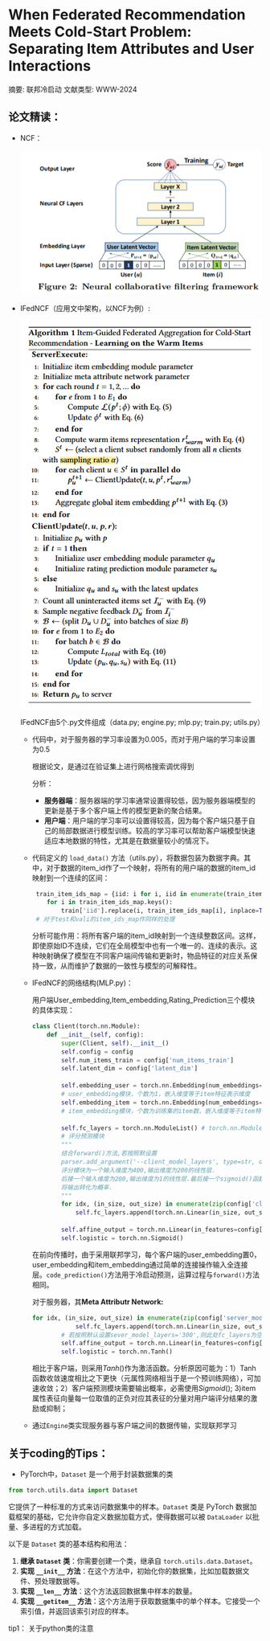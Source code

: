# When Federated Recommendation Meets Cold-Start Problem: Separating Item Attributes and User Interactions

摘要: 联邦冷启动
文献类型: WWW-2024

## 论文精读：

- NCF：
    
    ![image.png](image.png)
    

- IFedNCF（应用文中架构，以NCF为例）:
    
    ![image.png](image%201.png)
    
    IFedNCF由5个.py文件组成（data.py; engine.py; mlp.py; train.py; utils.py）
    
    - 代码中，对于服务器的学习率设置为0.005，而对于用户端的学习率设置为0.5
        
        根据论文，是通过在验证集上进行网格搜索调优得到
        
        分析：
        
        - **服务器端**：服务器端的学习率通常设置得较低，因为服务器端模型的更新是基于多个客户端上传的模型更新的聚合结果。
        - **用户端**：用户端的学习率可以设置得较高，因为每个客户端只基于自己的局部数据进行模型训练。较高的学习率可以帮助客户端模型快速适应本地数据的特性，尤其是在数据量较小的情况下。
    - 代码定义的 `load_data()` 方法（utils.py），将数据包装为数据字典。其中，对于数据的item_id作了一个映射，将所有的用户端的数据的item_id映射到一个连续的区间：
        
        ```python
         train_item_ids_map = {iid: i for i, iid in enumerate(train_item_ids)}
            for i in train_item_ids_map.keys():
                train['iid'].replace(i, train_item_ids_map[i], inplace=True)
         # 对于test和vali的item_ids_map作同样的处理
        ```
        
        分析可能作用：将所有客户端的item_id映射到一个连续整数区间。这样，即使原始ID不连续，它们在全局模型中也有一个唯一的、连续的表示。这种映射确保了模型在不同客户端间传输和更新时，物品特征的对应关系保持一致，从而维护了数据的一致性与模型的可解释性。
        
    - IFedNCF的网络结构(MLP.py)：
        
        用户端User_embedding,Item_embedding,Rating_Prediction三个模块的具体实现：
        
        ```python
        class Client(torch.nn.Module):
            def __init__(self, config):
                super(Client, self).__init__()
                self.config = config
                self.num_items_train = config['num_items_train']
                self.latent_dim = config['latent_dim']
        
                self.embedding_user = torch.nn.Embedding(num_embeddings=1, embedding_dim=self.latent_dim)
                # user_embedding模块，个数为1，嵌入维度等于item特征表示维度
                self.embedding_item = torch.nn.Embedding(num_embeddings=self.num_items_train, embedding_dim=self.latent_dim)
                # item_embedding模块，个数为训练集的item数，嵌入维度等于item特征表示维度
        
                self.fc_layers = torch.nn.ModuleList() # torch.nn.ModuleList 是 PyTorch 中的一个容器类，用于存储多个 torch.nn.Module 对象
                # 评分预测模块
                """
                结合forward()方法,若按照默设置
                parser.add_argument('--client_model_layers', type=str, default='400, 200'),
                评分模块为一个输入维度为400,输出维度为200的线性层.
                后接一个输入维度为200,输出维度为1的线性层.最后接一个sigmoid()函数
                将输出转化为概率.
                """
                for idx, (in_size, out_size) in enumerate(zip(config['client_model_layers'][:-1], config['client_model_layers'][1:])):
                    self.fc_layers.append(torch.nn.Linear(in_size, out_size))
                
                self.affine_output = torch.nn.Linear(in_features=config['client_model_layers'][-1], out_features=1)
                self.logistic = torch.nn.Sigmoid()
        ```
        
        在前向传播时，由于采用联邦学习，每个客户端的user_embedding置0，user_embedding和item_embedding通过简单的连接操作输入全连接层。`code_prediction()`方法用于冷启动预测，运算过程与`forward()`方法相同。
        
        对于服务器，其**Meta Attributr Network:**
        
        ```python
        for idx, (in_size, out_size) in enumerate(zip(config['server_model_layers'][:-1], config['server_model_layers'][1:])):
                    self.fc_layers.append(torch.nn.Linear(in_size, out_size))
                # 若按照默认设置sever_model_layers='300',则此处fc_layers为空
                self.affine_output = torch.nn.Linear(in_features=config['server_model_layers'][-1], out_features=self.latent_dim)
                self.logistic = torch.nn.Tanh()
        ```
        
        相比于客户端，则采用$Tanh()$作为激活函数。分析原因可能为：1）Tanh函数收敛速度相比之下更快（元属性网络相当于是一个预训练网络），可加速收敛；2）客户端预测模块需要输出概率，必需使用$Sigmoid()$; 3)item属性表征向量每一位取值的正负对应其表征的分量对用户端评分结果的激励或抑制；
        
    - 通过`Engine`类实现服务器与客户端之间的数据传输，实现联邦学习

## 关于coding的Tips：

- PyTorch中，`Dataset` 是一个用于封装数据集的类

```python
from torch.utils.data import Dataset
```

它提供了一种标准的方式来访问数据集中的样本。`Dataset` 类是 PyTorch 数据加载框架的基础，它允许你自定义数据加载方式，使得数据可以被 `DataLoader` 以批量、多进程的方式加载。

以下是 `Dataset` 类的基本结构和用法：

1. **继承 `Dataset` 类**：你需要创建一个类，继承自 `torch.utils.data.Dataset`。
2. **实现 `__init__` 方法**：在这个方法中，初始化你的数据集，比如加载数据文件、预处理数据等。
3. **实现 `__len__` 方法**：这个方法返回数据集中样本的数量。
4. **实现 `__getitem__` 方法**：这个方法用于获取数据集中的单个样本。它接受一个索引值，并返回该索引对应的样本。

tip1： 关于python类的注意

[](https://blog.csdn.net/qq_41854911/article/details/122658138?ops_request_misc=%257B%2522request%255Fid%2522%253A%2522aebe0fba0e62f3c597a986cfa34bce3a%2522%252C%2522scm%2522%253A%252220140713.130102334..%2522%257D&request_id=aebe0fba0e62f3c597a986cfa34bce3a&biz_id=0&utm_medium=distribute.pc_search_result.none-task-blog-2~all~top_positive~default-2-122658138-null-null.142^v100^control&utm_term=python%E7%B1%BB%E5%92%8C%E5%AF%B9%E8%B1%A1&spm=1018.2226.3001.4187)

[](https://blog.csdn.net/eylier/article/details/128961571?ops_request_misc=%257B%2522request%255Fid%2522%253A%25223e02f51e3381cbf1e48c6bc88774c6e7%2522%252C%2522scm%2522%253A%252220140713.130102334..%2522%257D&request_id=3e02f51e3381cbf1e48c6bc88774c6e7&biz_id=0&utm_medium=distribute.pc_search_result.none-task-blog-2~all~top_positive~default-2-128961571-null-null.142^v100^control&utm_term=python%E7%B1%BB%E7%BB%A7%E6%89%BF&spm=1018.2226.3001.4187)